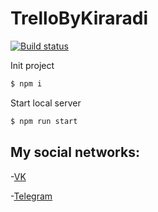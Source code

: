 # TrelloByKiraradi

[![Build status](https://ci.appveyor.com/api/projects/status/onuq64x05oltgatm?svg=true)](https://ci.appveyor.com/project/Kiraradi/trellobykiraradi)

Init project 
```bash
$ npm i
```
Start local server
```bash
$ npm run start
```
## My social networks:
-[VK](https://vk.com/thedomino2)

-[Telegram](https://t.me/Kiraradi)